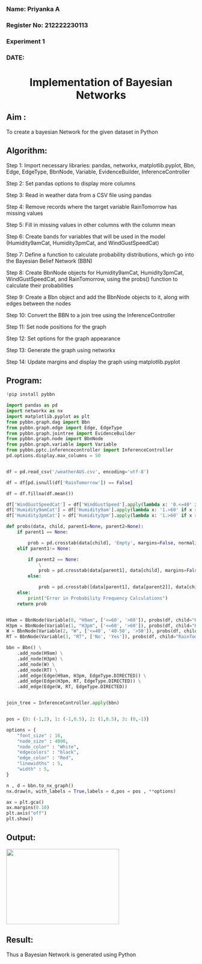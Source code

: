 <H3>Name: Priyanka A </H3>
<H3>Register No: 212222230113</H3>
<H3>Experiment 1</H3>
<H3>DATE:</H3>
<H1 ALIGN=CENTER> Implementation of Bayesian Networks</H1>

## Aim :

To create a bayesian Network for the given dataset in Python

## Algorithm:

Step 1: Import necessary libraries: pandas, networkx, matplotlib.pyplot, Bbn, Edge, EdgeType, BbnNode, Variable, EvidenceBuilder, InferenceController<br/>

Step 2: Set pandas options to display more columns<br/>

Step 3: Read in weather data from a CSV file using pandas<br/>

Step 4: Remove records where the target variable RainTomorrow has missing values<br/>

Step 5: Fill in missing values in other columns with the column mean<br/>

Step 6: Create bands for variables that will be used in the model (Humidity9amCat, Humidity3pmCat, and WindGustSpeedCat)<br/>

Step 7: Define a function to calculate probability distributions, which go into the Bayesian Belief Network (BBN)<br/>

Step 8: Create BbnNode objects for Humidity9amCat, Humidity3pmCat, WindGustSpeedCat, and RainTomorrow, using the probs() function to calculate their probabilities<br/>

Step 9: Create a Bbn object and add the BbnNode objects to it, along with edges between the nodes<br/>

Step 10: Convert the BBN to a join tree using the InferenceController<br/>

Step 11: Set node positions for the graph<br/>

Step 12: Set options for the graph appearance<br/>

Step 13: Generate the graph using networkx<br/>

Step 14: Update margins and display the graph using matplotlib.pyplot<br/>

## Program:
```py
!pip install pybbn

import pandas as pd
import networkx as nx
import matplotlib.pyplot as plt
from pybbn.graph.dag import Bbn
from pybbn.graph.edge import Edge, EdgeType
from pybbn.graph.jointree import EvidenceBuilder
from pybbn.graph.node import BbnNode
from pybbn.graph.variable import Variable
from pybbn.pptc.inferencecontroller import InferenceController
pd.options.display.max_columns = 50


df = pd.read_csv('/weatherAUS.csv', encoding='utf-8')

df = df[pd.isnull(df['RainTomorrow']) == False]

df = df.fillna(df.mean())

df['WindGustSpeedCat'] = df['WindGustSpeed'].apply(lambda x: '0.<=40' if x <= 40 else '1.40-50' if 40 < x <= 50 else '2.>50')
df['Humidity9amCat'] = df['Humidity9am'].apply(lambda x: '1.>60' if x > 60 else '0.<=60')
df['Humidity3pmCat'] = df['Humidity3pm'].apply(lambda x: '1.>60' if x > 60 else '0.<=60')

def probs(data, child, parent1=None, parent2=None):
    if parent1 == None:

        prob = pd.crosstab(data[child], 'Empty', margins=False, normalize='columns').sort_index().to_numpy().reshape(-1).tolist()
    elif parent1!= None:

        if parent2 == None:
            \
            prob = pd.crosstab(data[parent1], data[child], margins=False, normalize='index').sort_index().to_numpy().reshape(-1).tolist()
        else:

            prob = pd.crosstab([data[parent1], data[parent2]], data[child], margins=False, normalize='index').sort_index().to_numpy().reshape(-1).tolist()
    else:
        print("Error in Probability Frequency Calculations")
    return prob


H9am = BbnNode(Variable(0, "H9am", ['<=60', '>60']), probs(df, child="Humidity9amCat"))
H3pm = BbnNode(Variable(1, "H3pm", ['<=60', '>60']), probs(df, child="Humidity3pmCat", parent1="Humidity9amCat"))
W = BbnNode(Variable(2, "W", ['<=40', '40-50', '>50']), probs(df, child="WindGustSpeedCat"))
RT = BbnNode(Variable(3, "RT", ['No', 'Yes']), probs(df, child="RainTomorrow", parent1="Humidity3pmCat", parent2="WindGustSpeedCat"))

bbn = Bbn() \
    .add_node(H9am) \
    .add_node(H3pm) \
    .add_node(W) \
    .add_node(RT) \
    .add_edge(Edge(H9am, H3pm, EdgeType.DIRECTED)) \
    .add_edge(Edge(H3pm, RT, EdgeType.DIRECTED)) \
    .add_edge(Edge(W, RT, EdgeType.DIRECTED))


join_tree = InferenceController.apply(bbn)


pos = {0: (-1,2), 1: (-1,0.5), 2: (1,0.5), 3: (0,-1)}

options = {
    "font_size" : 16,
    "node_size" : 4000,
    "node_color" : "White",
    "edgecolors" : "black",
    "edge_color" : "Red",
    "linewidths" : 5,
    "width" : 5,
}

n , d = bbn.to_nx_graph()
nx.draw(n, with_labels = True,labels = d,pos = pos , **options)

ax = plt.gca()
ax.margins(0.10)
plt.axis("off")
plt.show()
```
## Output:
<img src=https://github.com/PriyankaAnnadurai/Ex1-AAI/assets/118351569/9551f049-3933-42e0-8023-d715fa4d3603 height=200 width=300>

## Result:
   Thus a Bayesian Network is generated using Python

